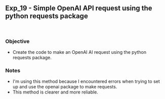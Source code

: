 ## Exp_19 - Simple OpenAI API request using the python requests package
<br>

### Objective

- Create the code to make an OpenAI AI request using the python requests package.

### Notes
- I'm using this method because I encountered errors when trying to set up and use the openai package to make requests.
- This method is clearer and more reliable.

